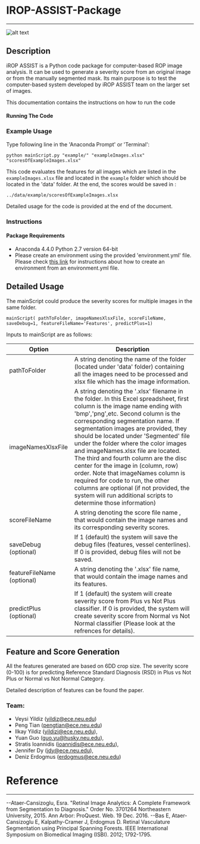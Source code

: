 # IROP-ASSIST-Package


***
![alt text](IROP-ASSIST-Package/data/example/Segmented/normal.png?raw=true "Title")

## Description
iROP ASSIST is a Python code package for computer-based ROP image analysis. It can be used to generate a severity score from an original image or from the manually segmented mask. Its main purpose is to test the computer-based system developed by iROP ASSIST team on the larger set of images.

This documentation contains the instructions on how to run the code 

#### Running The Code

### Example Usage 

Type following line in the 'Anaconda Prompt' or 'Terminal':
```
python mainScript.py "example/" "exampleImages.xlsx" "scoresOfExampleImages.xlsx" 
```
This code evaluates  the features for all images which are listed in the `exampleImages.xlsx`  file and located in the `example` folder which should be located in the 'data' folder.
At the end, the scores would be saved in :
```
../data/example/scoresOfExampleImages.xlsx
```
Detailed usage for the code is provided at the end of the document.

### Instructions

#### Package Requirements
+ Anaconda 4.4.0 Python 2.7 version 64-bit
+ Please create an environment using the provided 'environment.yml' file. Please check [this link](https://conda.io/docs/user-guide/tasks/manage-environments.html#creating-an-environment-from-an-environment-yml-file) for instructions about how to create an environment from an environment.yml file.

## Detailed Usage

The mainScript could produce the severity scores for multiple images in the same folder.

```
mainScript( pathToFolder, imageNamesXlsxFile, scoreFileName, 
saveDebug=1, featureFileName='Features', predictPlus=1)
```
Inputs to mainScript are as follows:

| Option | Description |
| ------ | ----------- |
| pathToFolder |  A string denoting the name of the folder (located under 'data' folder) containing all the images need to be processed and xlsx file which has the image information.  |
| imageNamesXlsxFile | A string denoting the '.xlsx' filename in the folder. In this Excel spreadsheet, first column is the image name ending with 'bmp','png',etc. Second column is the corresponding segmentation name. If segmentation images are provided, they should be located under 'Segmented' file under the folder where the color images and imageNames.xlsx file are located. The third and fourth column are the disc center for the image in (column, row) order. Note that imageNames column is required for code to run, the other columns are optional (if not provided, the system will run additional scripts to determine those information) |
| scoreFileName |  A string denoting the score file name , that would contain the image names and its corresponding severity scores. |
| saveDebug (optional) | If 1 (default) the system will save the debug files (features, vessel centerlines). If 0 is provided, debug files will not be saved.|
|featureFileName (optional) | A string denoting the '.xlsx' file name, that would contain the image names and its features.|
|predictPlus (optional) | If 1 (default) the system will create severity score from Plus vs Not Plus classifier. If 0 is provided, the system will create severity score from Normal vs Not Normal classifier (Please look at the refrences for details). |

## Feature and Score Generation

All the features generated are based on 6DD crop size. The severity score (0-100) is for predicting Reference Standard Diagnosis (RSD) in Plus vs Not Plus or Normal vs Not Normal Category. 

Detailed description of features can be found the paper. 

### Team:
+ Veysi Yildiz (yildiz@ece.neu.edu)
+ Peng Tian (pengtian@ece.neu.edu)
+ Ilkay Yildiz (yildizi@ece.neu.edu),
+ Yuan Guo (guo.yu@husky.neu.edu),
+ Stratis Ioannidis (ioannidis@ece.neu.edu),
+ Jennifer Dy (jdy@ece.neu.edu),
+ Deniz Erdogmus (erdogmus@ece.neu.edu)

# Reference
---------
--Ataer-Cansizoglu, Esra. "Retinal Image Analytics: A Complete Framework from Segmentation to Diagnosis." Order No. 3701264 Northeastern University, 2015. Ann Arbor: ProQuest. Web. 19 Dec. 2016.
--Bas E, Ataer-Cansizoglu E, Kalpathy-Cramer J, Erdogmus D. Retinal Vasculature Segmentation using Principal Spanning Forests. IEEE International Symposium on Biomedical Imaging (ISBI). 2012; 1792-1795.

